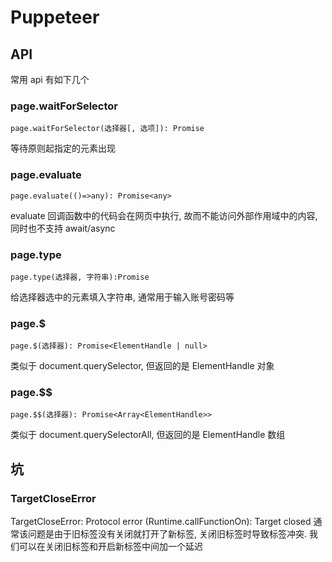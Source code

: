 # Puppeteer

## API

常用 api 有如下几个

### page.waitForSelector

`page.waitForSelector(选择器[, 选项]): Promise`

等待原则起指定的元素出现

### page.evaluate

`page.evaluate(()=>any): Promise<any>`

evaluate 回调函数中的代码会在网页中执行, 故而不能访问外部作用域中的内容, 同时也不支持 await/async

### page.type

`page.type(选择器, 字符串):Promise`

给选择器选中的元素填入字符串, 通常用于输入账号密码等

### page.$

`page.$(选择器): Promise<ElementHandle | null>`

类似于 document.querySelector, 但返回的是 ElementHandle 对象

### page.$$

`page.$$(选择器): Promise<Array<ElementHandle>>`

类似于 document.querySelectorAll, 但返回的是 ElementHandle 数组

## 坑

### TargetCloseError

TargetCloseError: Protocol error (Runtime.callFunctionOn): Target closed
通常该问题是由于旧标签没有关闭就打开了新标签, 关闭旧标签时导致标签冲突. 我们可以在关闭旧标签和开启新标签中间加一个延迟
